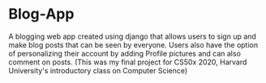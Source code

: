 # Blog-App
 A blogging web app created using django that allows users to sign up and make blog posts that can be seen by everyone. Users also have the option of personalizing their account by adding Profile pictures and can also comment on posts.
 (This was my final project for CS50x 2020, Harvard University's introductory class on Computer Science)
